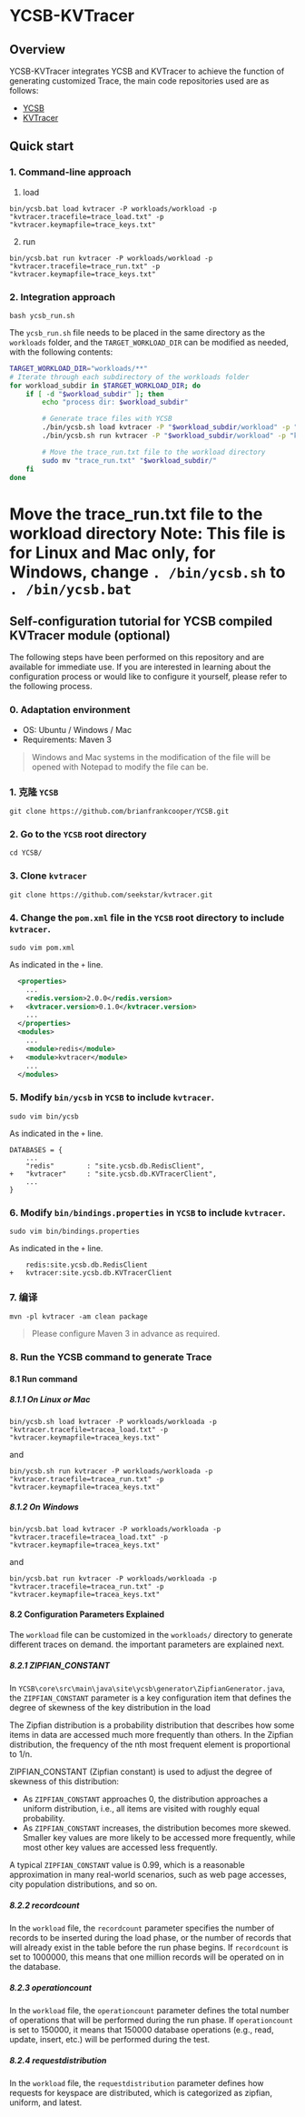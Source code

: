 # YCSB-KVTracer

## Overview

YCSB-KVTracer integrates YCSB and KVTracer to achieve the function of generating customized Trace, the main code repositories used are as follows:

- [YCSB](https://github.com/brianfrankcooper/YCSB.git)
- [KVTracer](https://github.com/seekstar/kvtracer.git)

## Quick start

### 1. Command-line approach

1. load

```shell
bin/ycsb.bat load kvtracer -P workloads/workload -p "kvtracer.tracefile=trace_load.txt" -p "kvtracer.keymapfile=trace_keys.txt"
```

2. run

```shell
bin/ycsb.bat run kvtracer -P workloads/workload -p "kvtracer.tracefile=trace_run.txt" -p "kvtracer.keymapfile=trace_keys.txt"
```

### 2. Integration approach

```shell
bash ycsb_run.sh
```

The `ycsb_run.sh` file needs to be placed in the same directory as the `workloads` folder, and the `TARGET_WORKLOAD_DIR` can be modified as needed, with the following contents:

```bash
TARGET_WORKLOAD_DIR="workloads/**"
# Iterate through each subdirectory of the workloads folder
for workload_subdir in $TARGET_WORKLOAD_DIR; do
    if [ -d "$workload_subdir" ]; then
        echo "process dir: $workload_subdir"

        # Generate trace files with YCSB
        ./bin/ycsb.sh load kvtracer -P "$workload_subdir/workload" -p "kvtracer.tracefile=trace_load.txt" -p "kvtracer.keymapfile=trace_keys.txt"
        ./bin/ycsb.sh run kvtracer -P "$workload_subdir/workload" -p "kvtracer.tracefile=trace_run.txt" -p "kvtracer.keymapfile=trace_keys.txt"

        # Move the trace_run.txt file to the workload directory
        sudo mv "trace_run.txt" "$workload_subdir/"
    fi
done
```

# Move the trace_run.txt file to the workload directory **Note: This file is for Linux and Mac only, for Windows, change `. /bin/ycsb.sh` to `. /bin/ycsb.bat`**


## Self-configuration tutorial for YCSB compiled KVTracer module (optional)

The following steps have been performed on this repository and are available for immediate use. If you are interested in learning about the configuration process or would like to configure it yourself, please refer to the following process.

### 0. Adaptation environment

- OS: Ubuntu / Windows / Mac
- Requirements: Maven 3

> Windows and Mac systems in the modification of the file will be opened with Notepad to modify the file can be.

### 1. 克隆 `YCSB`

```shell
git clone https://github.com/brianfrankcooper/YCSB.git
```

### 2. Go to the `YCSB` root directory

```shell
cd YCSB/
```

### 3. Clone `kvtracer`

```shell
git clone https://github.com/seekstar/kvtracer.git
```

### 4. Change the `pom.xml` file in the `YCSB` root directory to include `kvtracer`.

```shell
sudo vim pom.xml
```

As indicated in the `+` line.

```xml
  <properties>
    ...
    <redis.version>2.0.0</redis.version>
+   <kvtracer.version>0.1.0</kvtracer.version>
    ...
  </properties>
  <modules>
    ...
    <module>redis</module>
+   <module>kvtracer</module>
    ...
  </modules>
```

### 5. Modify `bin/ycsb` in `YCSB` to include `kvtracer`.

```shell
sudo vim bin/ycsb
```

As indicated in the `+` line.

```shell
DATABASES = {
    ...
    "redis"        : "site.ycsb.db.RedisClient",
+   "kvtracer"     : "site.ycsb.db.KVTracerClient",
    ...
}
```

### 6. Modify `bin/bindings.properties` in `YCSB` to include `kvtracer`.

```shell
sudo vim bin/bindings.properties
```

As indicated in the `+` line.

```shell
    redis:site.ycsb.db.RedisClient
+   kvtracer:site.ycsb.db.KVTracerClient
```

### 7. 编译

```shell
mvn -pl kvtracer -am clean package
```

> Please configure Maven 3 in advance as required.

### 8. Run the YCSB command to generate Trace

#### 8.1 Run command

##### 8.1.1 On Linux or Mac

```shell
bin/ycsb.sh load kvtracer -P workloads/workloada -p "kvtracer.tracefile=tracea_load.txt" -p "kvtracer.keymapfile=tracea_keys.txt"
```

and

```shell
bin/ycsb.sh run kvtracer -P workloads/workloada -p "kvtracer.tracefile=tracea_run.txt" -p "kvtracer.keymapfile=tracea_keys.txt"
```

##### 8.1.2 On Windows

```shell
bin/ycsb.bat load kvtracer -P workloads/workloada -p "kvtracer.tracefile=tracea_load.txt" -p "kvtracer.keymapfile=tracea_keys.txt"
```

and

```shell
bin/ycsb.bat run kvtracer -P workloads/workloada -p "kvtracer.tracefile=tracea_run.txt" -p "kvtracer.keymapfile=tracea_keys.txt"
```

#### 8.2 Configuration Parameters Explained

The `workload` file can be customized in the `workloads/` directory to generate different traces on demand. the important parameters are explained next.

##### 8.2.1 ZIPFIAN_CONSTANT

In `YCSB\core\src\main\java\site\ycsb\generator\ZipfianGenerator.java`, the `ZIPFIAN_CONSTANT` parameter is a key configuration item that defines the degree of skewness of the key distribution in the load

The Zipfian distribution is a probability distribution that describes how some items in data are accessed much more frequently than others. In the Zipfian distribution, the frequency of the nth most frequent element is proportional to 1/n.

ZIPFIAN_CONSTANT (Zipfian constant) is used to adjust the degree of skewness of this distribution:

* As `ZIPFIAN_CONSTANT` approaches 0, the distribution approaches a uniform distribution, i.e., all items are visited with roughly equal probability.
* As `ZIPFIAN_CONSTANT` increases, the distribution becomes more skewed. Smaller key values are more likely to be accessed more frequently, while most other key values are accessed less frequently.

A typical `ZIPFIAN_CONSTANT` value is 0.99, which is a reasonable approximation in many real-world scenarios, such as web page accesses, city population distributions, and so on.

##### 8.2.2 recordcount

In the `workload` file, the `recordcount` parameter specifies the number of records to be inserted during the load phase, or the number of records that will already exist in the table before the run phase begins. If `recordcount` is set to 1000000, this means that one million records will be operated on in the database.

##### 8.2.3 operationcount

In the `workload` file, the `operationcount` parameter defines the total number of operations that will be performed during the run phase.
If `operationcount` is set to 150000, it means that 150000 database operations (e.g., read, update, insert, etc.) will be performed during the test.

##### 8.2.4 requestdistribution

In the `workload` file, the `requestdistribution` parameter defines how requests for keyspace are distributed, which is categorized as zipfian, uniform, and latest.